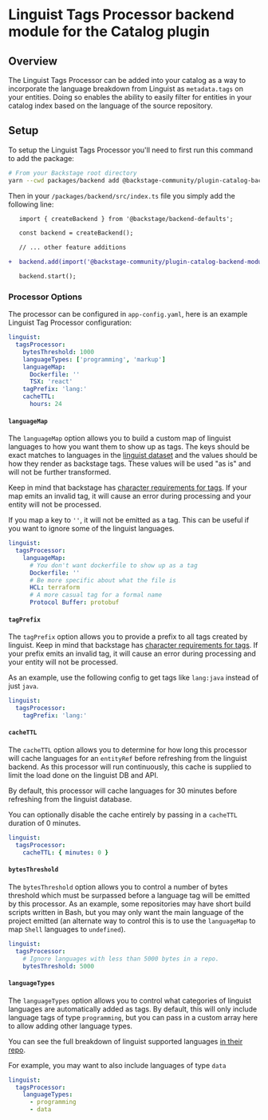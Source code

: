 # Linguist Tags Processor backend module for the Catalog plugin

## Overview

The Linguist Tags Processor can be added into your catalog as a way to incorporate the language breakdown from Linguist as `metadata.tags` on your entities. Doing so enables the ability to easily filter for entities in your catalog index based on the language of the source repository.

## Setup

To setup the Linguist Tags Processor you'll need to first run this command to add the package:

```sh
# From your Backstage root directory
yarn --cwd packages/backend add @backstage-community/plugin-catalog-backend-module-linguist-tags-processor
```

Then in your `/packages/backend/src/index.ts` file you simply add the following line:

```diff
   import { createBackend } from '@backstage/backend-defaults';

   const backend = createBackend();

   // ... other feature additions

+  backend.add(import('@backstage-community/plugin-catalog-backend-module-linguist-tags-processor'));

   backend.start();
```

### Processor Options

The processor can be configured in `app-config.yaml`, here is an example Linguist Tag Processor configuration:

```yaml
linguist:
  tagsProcessor:
    bytesThreshold: 1000
    languageTypes: ['programming', 'markup']
    languageMap:
      Dockerfile: ''
      TSX: 'react'
    tagPrefix: 'lang:'
    cacheTTL:
      hours: 24
```

#### `languageMap`

The `languageMap` option allows you to build a custom map of linguist languages to how you want them to show up as tags. The keys should be exact matches to languages in the [linguist dataset](https://github.com/github-linguist/linguist/blob/master/lib/linguist/languages.yml) and the values should be how they render as backstage tags. These values will be used "as is" and will not be further transformed.

Keep in mind that backstage has [character requirements for tags](https://backstage.io/docs/features/software-catalog/descriptor-format#tags-optional). If your map emits an invalid tag, it will cause an error during processing and your entity will not be processed.

If you map a key to `''`, it will not be emitted as a tag. This can be useful if you want to ignore some of the linguist languages.

```yaml
linguist:
  tagsProcessor:
    languageMap:
      # You don't want dockerfile to show up as a tag
      Dockerfile: ''
      # Be more specific about what the file is
      HCL: terraform
      # A more casual tag for a formal name
      Protocol Buffer: protobuf
```

#### `tagPrefix`

The `tagPrefix` option allows you to provide a prefix to all tags created by linguist. Keep in mind that backstage has [character requirements for tags](https://backstage.io/docs/features/software-catalog/descriptor-format#tags-optional). If your prefix emits an invalid tag, it will cause an error during processing and your entity will not be processed.

As an example, use the following config to get tags like `lang:java` instead of just `java`.

```yaml
linguist:
  tagsProcessor:
    tagPrefix: 'lang:'
```

#### `cacheTTL`

The `cacheTTL` option allows you to determine for how long this processor will cache languages for an `entityRef` before refreshing from the linguist backend. As this processor will run continuously, this cache is supplied to limit the load done on the linguist DB and API.

By default, this processor will cache languages for 30 minutes before refreshing from the linguist database.

You can optionally disable the cache entirely by passing in a `cacheTTL` duration of 0 minutes.

```yaml
linguist:
  tagsProcessor:
    cacheTTL: { minutes: 0 }
```

#### `bytesThreshold`

The `bytesThreshold` option allows you to control a number of bytes threshold which must be surpassed before a language tag will be emitted by this processor. As an example, some repositories may have short build scripts written in Bash, but you may only want the main language of the project emitted (an alternate way to control this is to use the `languageMap` to map `Shell` languages to `undefined`).

```yaml
linguist:
  tagsProcessor:
    # Ignore languages with less than 5000 bytes in a repo.
    bytesThreshold: 5000
```

#### `languageTypes`

The `languageTypes` option allows you to control what categories of linguist languages are automatically added as tags. By default, this will only include language tags of type `programming`, but you can pass in a custom array here to allow adding other language types.

You can see the full breakdown of linguist supported languages [in their repo](https://github.com/github-linguist/linguist/blob/master/lib/linguist/languages.yml).

For example, you may want to also include languages of type `data`

```yaml
linguist:
  tagsProcessor:
    languageTypes:
      - programming
      - data
```

